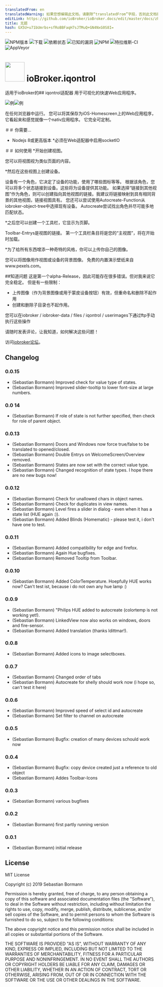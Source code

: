 ```yaml
---
translatedFrom: en
translatedWarning: 如果您想编辑此文档，请删除“translatedFrom”字段，否则此文档将再次自动翻译
editLink: https://github.com/ioBroker/ioBroker.docs/edit/master/docs/zh-cn/adapterref/iobroker.iqontrol/README.md
title: 无题
hash: GX5U+u71bUmrbs+sfRoBBFaqH7sJTMuQ+GN4NxG0S8I=
---
```

![NPM版本](http://img.shields.io/npm/v/iobroker.iqontrol.svg)
![下载](https://img.shields.io/npm/dm/iobroker.iqontrol.svg)
![依赖状态](https://img.shields.io/david/sbormann/iobroker.iqontrol.svg)
![已知的漏洞](https://snyk.io/test/github/sbormann/ioBroker.iqontrol/badge.svg)
![NPM](https://nodei.co/npm/iobroker.iqontrol.png?downloads=true)
![特拉维斯-CI](http://img.shields.io/travis/sbormann/ioBroker.iqontrol/master.svg)
![AppVeyor](https://ci.appveyor.com/api/projects/status/github/sbormann/ioBroker.iqontrol?branch=master&svg=true)

<h1><img src="admin/iqontrol.png" width="64"/> ioBroker.iqontrol </h1>

适用于ioBroker的## iqontrol适配器
用于可视化的快速Web应用程序。

![例](img/screenshot1.jpg)![例](../../../en/adapterref/iobroker.iqontrol/img/screenshot2.jpg)

在任何浏览器中运行。
您可以将其保存为iOS-Homescreen上的Web应用程序，它看起来和感觉就像一个nativ应用程序。
它完全可定制。

＃＃ 你需要...
* Nodejs 8或更高版本
*必须在Web适配器中启用socketIO

＃＃ 如何使用
*开始创建视图。

您可以将视图视为类似页面的内容。

*然后在这些视图上创建设备。

设备有一个角色，它决定了设备的功能，使用了哪些图标等等。
根据该角色，您可以将多个状态链接到设备。这些将为设备提供其功能。
如果选择“链接到其他视图”作为角色，则可以创建指向其他视图的链接。我建议将链接映射到具有相同背景的其他视图，链接视图具有。
您还可以尝试使用Autocreate-Function从iobroker-object-tree中选择现有设备。 Autocreate尝试找出角色并尽可能多地匹配状态。

*之后您可以创建一个工具栏，它显示为页脚。

Toolbar-Entrys是视图的链接。
第一个工具栏条目将是您的“主视图”，将在开始时加载。

*为了给所有东西增添一种奇特的风格，你可以上传你自己的图像。

您可以将图像用作视图或设备的背景图像。
免费的内置演示壁纸来自www.pexels.com。

##知道问题
这是第一个alpha-Release，因此可能存在很多错误。但对我来说它完全稳定。
但是有一些限制：

 - 上传图像（作为背景图像或用于蒙皮设备按钮）有效，但重命名和删除不起作用
 - 创建和删除子目录也不起作用。

您可以在iobroker / iobroker-data / files / iqontrol / userimages下通过ftp手动执行这些操作

请随时发表评论，让我知道，如何解决这些问题！

访问[iobroker论坛](https://forum.iobroker.net/topic/22039/neuer-adapter-visualisierung-iqontrol)。

## Changelog

### 0.0.15
* (Sebastian Bormann) Improved check for value type of states.
* (Sebastian Bormann) Improved slider-tooltip to lower font-size at large numbers.

### 0.0 14
* (Sebastian Bormann) If role of state is not further specified, then check for role of parent object.

### 0.0.13
* (Sebastian Bormann) Doors and Windows now force true/false to be translated to opened/closed.
* (Sebastian Bormann) Double Entrys on WelcomeScreen/Overview removed.
* (Sebastian Bormann) States are now set with the correct value type.
* (Sebastian Bormann) Changed recognition of state types. I hope there are no new bugs now!

### 0.0.12
* (Sebastian Bormann) Check for unallowed chars in object names.
* (Sebastian Bormann) Check for duplicates in view names.
* (Sebastian Bormann) Level fires a slider in dialog - even when it has a state list (HUE again :)).
* (Sebastian Bormann) Added Blinds (Homematic) - please test it, i don't have one to test.

### 0.0.11
* (Sebastian Bormann) Added compatibility for edge and firefox. 
* (Sebastian Bormann) Again Hue bugfixes.
* (Sebastian Bormann) Removed Tooltip from Toolbar.

### 0.0.10
* (Sebastian Bormann) Added ColorTemperature. Hoepfully HUE works now? Can't test ist, because i do not own any hue lamp :)

### 0.0.9
* (Sebastian Bormann) "Philips HUE added to autocreate (colortemp is not working yet!).  
* (Sebastian Bormann) LinkedView now also works on windows, doors and fire-sensor.
* (Sebastian Bormann) Added translation (thanks ldittmar!).

### 0.0.8
* (Sebastian Bormann) Added icons to image selectboxes.

### 0.0.7
* (Sebastian Bormann) Changed order of tabs
* (Sebastian Bormann) Autocreate for shelly should work now (i hope so, can't test it here)

### 0.0.6
* (Sebastian Bormann) Improved speed of select id and autocreate
* (Sebastian Bormann) Set filter to channel on autocreate

### 0.0.5
* (Sebastian Bormann) Bugfix: creation of many devices schould work now

### 0.0.4
* (Sebastian Bormann) Bugfix: copy device created just a reference to old object
* (Sebastian Bormann) Addes Toolbar-Icons

### 0.0.3
* (Sebastian Bormann) various bugfixes

### 0.0.2
* (Sebastian Bormann) first partly running version

### 0.0.1
* (Sebastian Bormann) initial release

## License
MIT License

Copyright (c) 2019 Sebastian Bormann

Permission is hereby granted, free of charge, to any person obtaining a copy
of this software and associated documentation files (the "Software"), to deal
in the Software without restriction, including without limitation the rights
to use, copy, modify, merge, publish, distribute, sublicense, and/or sell
copies of the Software, and to permit persons to whom the Software is
furnished to do so, subject to the following conditions:

The above copyright notice and this permission notice shall be included in all
copies or substantial portions of the Software.

THE SOFTWARE IS PROVIDED "AS IS", WITHOUT WARRANTY OF ANY KIND, EXPRESS OR
IMPLIED, INCLUDING BUT NOT LIMITED TO THE WARRANTIES OF MERCHANTABILITY,
FITNESS FOR A PARTICULAR PURPOSE AND NONINFRINGEMENT. IN NO EVENT SHALL THE
AUTHORS OR COPYRIGHT HOLDERS BE LIABLE FOR ANY CLAIM, DAMAGES OR OTHER
LIABILITY, WHETHER IN AN ACTION OF CONTRACT, TORT OR OTHERWISE, ARISING FROM,
OUT OF OR IN CONNECTION WITH THE SOFTWARE OR THE USE OR OTHER DEALINGS IN THE
SOFTWARE.